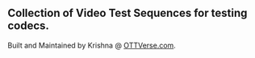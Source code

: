 ## Collection of Video Test Sequences for testing codecs. 

Built and Maintained by Krishna @ [OTTVerse.com](https://ottverse.com).
